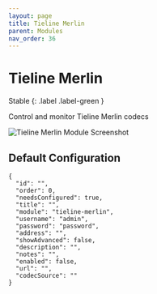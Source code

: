 ```yaml
---
layout: page
title: Tieline Merlin
parent: Modules
nav_order: 36
---
```


# Tieline Merlin

Stable
{: .label .label-green }

Control and monitor Tieline Merlin codecs

![Tieline Merlin Module Screenshot](/bug/assets/images/screenshots/module-tieline-merlin.png)

## Default Configuration

```
{
  "id": "",
  "order": 0,
  "needsConfigured": true,
  "title": "",
  "module": "tieline-merlin",
  "username": "admin",
  "password": "password",
  "address": "",
  "showAdvanced": false,
  "description": "",
  "notes": "",
  "enabled": false,
  "url": "",
  "codecSource": ""
}
```
